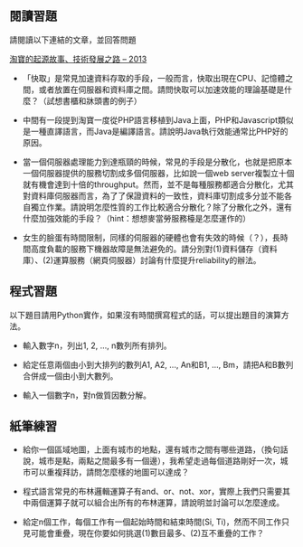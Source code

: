 ## 閱讀習題
請閱讀以下連結的文章，並回答問題

[淘寶的起源故事、技術發展之路 – 2013](https://blog.longwin.com.tw/2013/11/taobao-origin-story-history-2013/)

* 「快取」是常見加速資料存取的手段，一般而言，快取出現在CPU、記憶體之間，或者放置在伺服器和資料庫之間。請問快取可以加速效能的理論基礎是什麼？（試想書櫃和牀頭書的例子）

* 中間有一段提到淘寶一度從PHP語言移植到Java上面，PHP和Javascript類似是一種直譯語言，而Java是編譯語言。請說明Java執行效能通常比PHP好的原因。

* 當一個伺服器處理能力到達瓶頸的時候，常見的手段是分散化，也就是把原本一個伺服器提供的服務切割成多個伺服器，比如說一個web server複製立十個就有機會達到十倍的throughput。然而，並不是每種服務都適合分散化，尤其對資料庫伺服器而言，為了了保證資料的一致性，資料庫切割成多分並不能各自獨立作業。請說明怎麼性質的工作比較適合分散化？除了分散化之外，還有什麼加強效能的手段？（hint：想想麥當勞服務檯是怎麼運作的）

* 女生的臉蛋有時間限制，同樣的伺服器的硬體也會有失效的時候（？），長時間高度負載的服務下機器故障是無法避免的。請分別對(1)資料儲存（資料庫）、(2)運算服務（網頁伺服器）討論有什麼提升reliability的辦法。

## 程式習題
以下題目請用Python實作，如果沒有時間撰寫程式的話，可以提出題目的演算方法。

* 輸入數字n，列出1, 2, ..., n數列所有排列。

* 給定任意兩個由小到大排列的數列A1, A2, ..., An和B1, ..., Bm，請把A和B數列合併成一個由小到大數列。

* 輸入一個數字n，對n做質因數分解。

## 紙筆練習

* 給你一個區域地圖，上面有城市的地點，還有城市之間有哪些道路，（換句話說，城市是點，兩點之間最多有一個邊），我希望走過每個道路剛好一次，城市可以重複拜訪，請問怎麼樣的地圖可以達成？

* 程式語言常見的布林邏輯運算子有and、or、not、xor，實際上我們只需要其中兩個運算子就可以組合出所有的布林運算，請說明並討論可以怎麼達成。

* 給定n個工作，每個工作有一個起始時間和結束時間(Si, Ti)，然而不同工作只見可能會重疊，現在你要如何挑選(1)數目最多、(2)互不重疊的工作？
